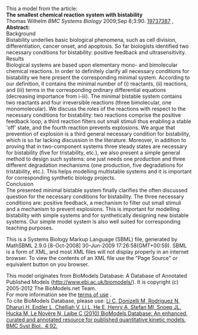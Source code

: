 

This a model from the article:  
**The smallest chemical reaction system with bistability**   
Thomas Wilhelm _BMC Systems Biology_ 2009;Sep 8;3:90.
[19737387](http://www.ncbi.nlm.nih.gov/pubmed/19737387) ,  
**Abstract:**   
Background  
Bistability underlies basic biological phenomena, such as cell division,
differentiation, cancer onset, and apoptosis. So far biologists identified two
necessary conditions for bistability: positive feedback and ultrasensitivity.  
Results  
Biological systems are based upon elementary mono- and bimolecular chemical
reactions. In order to definitely clarify all necessary conditions for
bistability we here present the corresponding minimal system. According to our
definition, it contains the minimal number of (i) reactants, (ii) reactions,
and (iii) terms in the corresponding ordinary differential equations
(decreasing importance from i-iii). The minimal bistable system contains two
reactants and four irreversible reactions (three bimolecular, one
monomolecular). We discuss the roles of the reactions with respect to the
necessary conditions for bistability: two reactions comprise the positive
feedback loop, a third reaction filters out small stimuli thus enabling a
stable 'off' state, and the fourth reaction prevents explosions. We argue that
prevention of explosion is a third general necessary condition for
bistability, which is so far lacking discussion in the literature. Moreover,
in addition to proving that in two-component systems three steady states are
necessary for bistability (five for tristability, etc.), we also present a
simple general method to design such systems: one just needs one production
and three different degradation mechanisms (one production, five degradations
for tristability, etc.). This helps modelling multistable systems and it is
important for corresponding synthetic biology projects.  
Conclusion  
The presented minimal bistable system finally clarifies the often discussed
question for the necessary conditions for bistability. The three necessary
conditions are: positive feedback, a mechanism to filter out small stimuli and
a mechanism to prevent explosions. This is important for modelling bistability
with simple systems and for synthetically designing new bistable systems. Our
simple model system is also well suited for corresponding teaching purposes.

  

This is a Systems Biology Markup Language (SBML) file, generated by MathSBML
2.9.0 [8-Oct-2008] 30-Jun-2009 17:26:58(GMT+00:59). SBML is a form of XML, and
most XML files will not display properly in an internet browser. To view the
contents of an XML file use the "Page Source" or equivalent button on you
browser.

This model originates from BioModels Database: A Database of Annotated
Published Models (http://www.ebi.ac.uk/biomodels/). It is copyright (c)
2005-2012 The BioModels.net Team.  
For more information see the [terms of
use](http://www.ebi.ac.uk/biomodels/legal.html) .  
To cite BioModels Database, please use: [Li C, Donizelli M, Rodriguez N,
Dharuri H, Endler L, Chelliah V, Li L, He E, Henry A, Stefan MI, Snoep JL,
Hucka M, Le Novère N, Laibe C (2010) BioModels Database: An enhanced, curated
and annotated resource for published quantitative kinetic models. BMC Syst
Biol., 4:92.](http://www.ncbi.nlm.nih.gov/pubmed/20587024)

